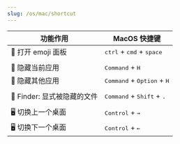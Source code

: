 ```yaml
---
slug: /os/mac/shortcut
---
```





| 功能作用          | MacOS 快捷键                                          |
| ----------------- | ----------------------------------------------------- |
| 🎨 打开 emoji 面板 | <kbd>ctrl</kbd> + <kbd>cmd</kbd> + <kbd>space</kbd>   |
|                   |                                                       |
| 🙈 隐藏当前应用    | <kbd>Command</kbd> + <kbd>H</kbd>                     |
| 🙈 隐藏其他应用    | <kbd>Command</kbd> + <kbd>Option</kbd> + <kbd>H</kbd> |
|                   |                                                       |
| 📁 Finder: 显式被隐藏的文件 |  <kbd>Command</kbd> + <kbd>Shift</kbd> + <kbd>.</kbd>               |
|  |  |
| 🖥️ 切换上一个桌面 | <kbd>Control</kbd> + <kbd>→</kbd>
| 🖥️ 切换下一个桌面 | <kbd>Control</kbd> + <kbd>←</kbd>
